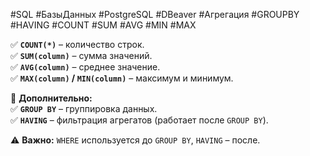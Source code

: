 #SQL #БазыДанных #PostgreSQL #DBeaver #Агрегация #GROUPBY #HAVING #COUNT #SUM #AVG #MIN #MAX

✅ **`COUNT(*)`** – количество строк.  
✅ **`SUM(column)`** – сумма значений.  
✅ **`AVG(column)`** – среднее значение.  
✅ **`MAX(column)` / `MIN(column)`** – максимум и минимум.

📌 **Дополнительно:**  
✅ **`GROUP BY`** – группировка данных.  
✅ **`HAVING`** – фильтрация агрегатов (работает после `GROUP BY`).

⚠️ **Важно:** `WHERE` используется до `GROUP BY`, `HAVING` – после.